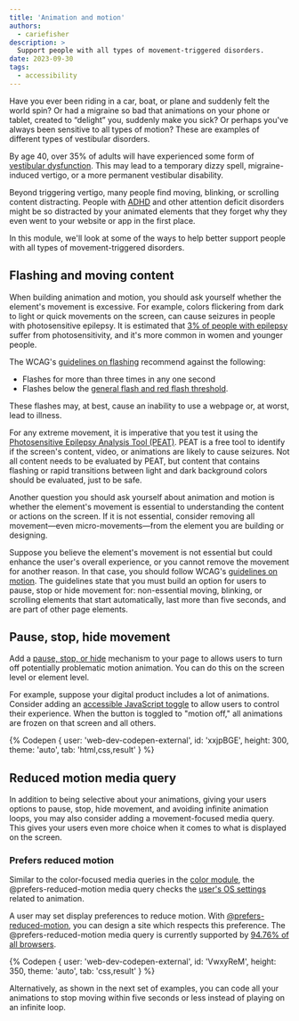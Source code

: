 ```yaml
---
title: 'Animation and motion'
authors:
  - cariefisher
description: >
  Support people with all types of movement-triggered disorders.  
date: 2023-09-30
tags:
  - accessibility
---
```


Have you ever been riding in a car, boat, or plane and suddenly felt the world
spin? Or had a migraine so bad that animations on your phone or tablet, 
created to “delight” you, suddenly make you sick? Or perhaps you've always been
sensitive to all types of motion? These are examples of different types of
vestibular disorders. 

By age 40, over 35% of adults will have experienced some form of
[vestibular dysfunction](https://vestibular.org/article/what-is-vestibular/about-vestibular-disorders/).
This may lead to a temporary dizzy spell, migraine-induced vertigo, or a more
permanent vestibular disability.

Beyond triggering vertigo, many people find moving, blinking, or scrolling
content distracting. People with
[ADHD](https://www.nimh.nih.gov/health/publications/attention-deficit-hyperactivity-disorder-in-children-and-teens-what-you-need-to-know)
and other attention deficit disorders might be so distracted by your animated
elements that they forget why they even went to your website or app in the
first place.

In this module, we'll look at some of the ways to help better support people
with all types of movement-triggered disorders. 

## Flashing and moving content

When building animation and motion, you should ask yourself whether the element's movement is excessive. For example, colors flickering from dark to light or quick movements on the screen, can cause seizures in people with photosensitive epilepsy. It is estimated that [3% of people with epilepsy](https://www.epilepsy.com/what-is-epilepsy/seizure-triggers/photosensitivity) suffer from photosensitivity, and it's more common in women and younger people.

The WCAG's [guidelines on flashing](https://www.w3.org/TR/WCAG21/#three-flashes-or-below-threshold) recommend against the following: 

* Flashes for more than three times in any one second
* Flashes below the [general flash and red flash threshold](https://www.w3.org/TR/WCAG21/#dfn-general-flash-and-red-flash-thresholds).

These flashes may, at best, cause an inability to use a webpage or, at worst, lead to illness.

For any extreme movement, it is imperative that you test it using the [Photosensitive Epilepsy Analysis Tool (PEAT)](https://trace.umd.edu/peat/). PEAT is a free tool to identify if the screen's content, video, or animations are likely to cause seizures. Not all content needs to be evaluated by PEAT, but content that contains flashing or rapid transitions between light and dark background colors should be evaluated, just to be safe.

Another question you should ask yourself about animation and motion is whether the element's movement is essential to understanding the content or actions on the screen. If it is not essential, consider removing all movement—even micro-movements—from the element you are building or designing.

Suppose you believe the element's movement is not essential but could enhance the user's overall experience, or you cannot remove the movement for another reason. In that case, you should follow WCAG's [guidelines on motion](https://www.w3.org/WAI/WCAG21/Understanding/pause-stop-hide.html). The guidelines state that you must build an option for users to pause, stop or hide movement for: non-essential moving, blinking, or scrolling elements that start automatically, last more than five seconds, and are part of other page elements.

## Pause, stop, hide movement

Add a [pause, stop, or hide](https://css-tricks.com/accessible-web-animation-the-wcag-on-animation-explained/#aa-pause-stop-hide) mechanism to your page to allows users to turn off potentially problematic motion animation. You can do this on the screen level or element level.

For example, suppose your digital product includes a lot of animations. Consider adding an [accessible JavaScript toggle](https://css-irl.info/accessible-toggles/) to allow users to control their experience. When the button is toggled to "motion off," all animations are frozen on that screen and all others.

{% Codepen {
 user: 'web-dev-codepen-external',
 id: 'xxjpBGE',
 height: 300,
 theme: 'auto',
 tab: 'html,css,result'
} %}

## Reduced motion media query

In addition to being selective about your animations, giving your users options to pause, stop, hide movement, and avoiding infinite animation loops, you may also consider adding a movement-focused media query. This gives your users even more choice when it comes to what is displayed on the screen.

### Prefers reduced motion

Similar to the color-focused media queries in the [color module](/learn/accessibility/color-contrast), the @prefers-reduced-motion media query checks the [user's OS settings](https://developer.mozilla.org/en-US/docs/Web/CSS/@media/prefers-reduced-motion#user_preferences) related to animation.

A user may set display preferences to reduce motion. With [@prefers-reduced-motion](https://web.dev/prefers-reduced-motion/), you can design a site which respects this preference. The @prefers-reduced-motion media query is currently supported by [94.76% of all browsers](https://caniuse.com/prefers-reduced-motion).

{% Codepen {
 user: 'web-dev-codepen-external',
 id: 'VwxyReM',
 height: 350,
 theme: 'auto',
 tab: 'css,result'
} %}

Alternatively, as shown in the next set of examples, you can code all your animations to stop moving within five seconds or less instead of playing on an infinite loop.


